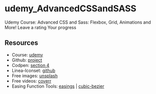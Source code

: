# udemy_AdvancedCSSandSASS
Udemy Course: Advanced CSS and Sass: Flexbox, Grid, Animations and More! Leave a rating Your progress

## Resources
* Course: [udemy](https://www.udemy.com/course/advanced-css-and-sass/)
* Github: [project](https://github.com/kozigh01/udemy_AdvancedCSSandSASS)
* Codpen: [section 4](https://codepen.io/kozigh01/pen/MWYGQVR?editors=1100)
* Linea-Iconset: [github](https://github.com/linea-io/Linea-Iconset)
* Free images: [unsplash](https://unsplash.com/)
* Free videos: [coverr](https://coverr.co/)
* Easing Function Tools: [easings](https://easings.net/en) | [cubic-bezier](https://cubic-bezier.com/#.17,.67,.83,.67)
